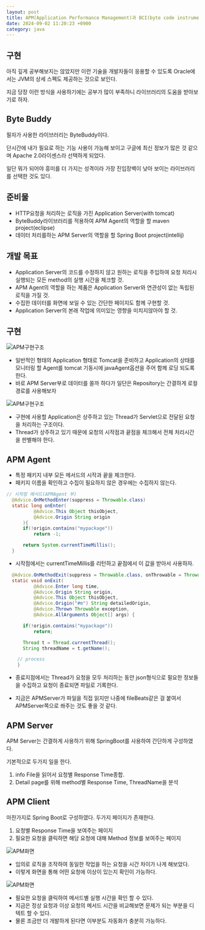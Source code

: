 ```yaml
---
layout: post
title: APM(Application Performance Management)과 BCI(byte code instrumentation) - 구현기
date: 2024-09-02 11:20:23 +0900
category: java
---
```

## 구현
아직 깊게 공부해보지는 않았지만 이런 기술을 개발자들이 응용할 수 있도록 Oracle에서는 JVM의 상세 스펙도 제공하는 것으로 보인다.

지금 당장 이런 방식을 사용하기에는 공부가 많이 부족하니 라이브러리의 도움을 받아보기로 하자.

## Byte Buddy
필자가 사용한 라이브러리는 ByteBuddy이다. 

단시간에 내가 필요로 하는 기능 사용이 가능해 보이고 구글에 최신 정보가 많은 것 같으며 Apache 2.0라이센스라 선택하게 되었다.

일단 뭐가 되어야 흥미를 더 가지는 성격이라 가장 진입장벽이 낮아 보이는 라이브러리를 선택한 것도 있다.

## 준비물
 - HTTP요청을 처리하는 로직을 가진 Application Server(with tomcat)
 - ByteBuddy라이브러리를 적용하여 APM Agent의 역할을 할 maven project(eclipse)
 - 데이터 처리를하는 APM Server의 역할을 할 Spring Boot project(intellij)


## 개발 목표
 - Application Server의 코드를 수정하지 않고 원하는 로직을 주입하여 요청 처리시 실행되는 모든 method의 실행 시간을 체크할 것.
 - APM Agent의 역할을 하는 제품은 Application Server와 연관성이 없는 독립된 로직을 가질 것.
 - 수집한 데이터를 화면에 보일 수 있는 간단한 페이지도 함께 구현할 것.
 - Application Server의 본래 작업에 의미있는 영향을 미치지않아야 할 것.

## 구현
![APM구현구조](/public/img/apm2.png)

 - 일반적인 형태의 Application 형태로 Tomcat을 준비하고 Application의 상태를 모니터링 할 Agent를 tomcat 기동시에 javaAgent옵션을 주어 함께 로딩 되도록 한다.
 - 바로 APM Server부로 데이터를 쏠까 하다가 일단은 Repository는 간결하게 로컬 경로를 사용해보자


![APM구현구조](/public/img/apm3.png)

 - 구현에 사용할 Application은 상주하고 있는 Thread가 Servlet으로 전달된 요청을 처리하는 구조이다.
 - Thread가 상주하고 있기 때문에 요청의 시작점과 끝점을 체크해서 전체 처리시간을 판별해야 한다.

## APM Agent
 - 특정 패키지 내부 모든 메서드의 시작과 끝을 체크한다.
 - 패키지 이름을 확인하고 수집이 필요하지 않은 경우에는 수집하지 않는다.

```java
// 시작점 메서드(APMAgent 부)
  @Advice.OnMethodEnter(suppress = Throwable.class)
  static long onEnter(
          @Advice.This Object thisObject,
          @Advice.Origin String origin
      ){
      if(!origin.contains("mypackage"))
          return -1;

      return System.currentTimeMillis();
  }
```

 - 시작점에서는 currentTimeMillis를 리턴하고 끝점에서 이 값을 받아서 사용하자.



```java
  @Advice.OnMethodExit(suppress = Throwable.class, onThrowable = Throwable.class)
  static void onExit(
          @Advice.Enter long time,
          @Advice.Origin String origin,
          @Advice.This Object thisObject,
          @Advice.Origin("#m") String detailedOrigin,
          @Advice.Thrown Throwable exception,
          @Advice.AllArguments Object[] args) {

      if(!origin.contains("mypackage"))
          return;

      Thread t = Thread.currentThread();
      String threadName = t.getName();

    // process
    }
```

 - 종료지점에서는 Thread가 요청을 모두 처리하는 동안 json형식으로 필요한 정보들을 수집하고 요청이 종료되면 파일로 기록한다.

 - 지금은 APMServer가 파일을 직접 읽지만 나중에 fileBeats같은 걸 붙여서 APMServer쪽으로 쏴주는 것도 좋을 것 같다.

## APM Server
APM Server는 간결하게 사용하기 위해 SpringBoot를 사용하여 간단하게 구성하였다.

기본적으로 두가지 일을 한다.

1. info File을 읽어서 요청별 Response Time종합.
1. Detail page를 위해 method별 Response Time, ThreadName을 분석

## APM Client
마찬가지로 Spring Boot로 구성하였다.
두가지 페이지가 존재한다.

1. 요청별 Response Time을 보여주는 페이지
1. 필요한 요청을 클릭하면 해당 요청에 대해 Method 정보를 보여주는 페이지

![APM화면](/public/img/apm4.png)

 - 임의로 로직을 조작하여 동일한 작업을 하는 요청을 시간 차이가 나게 해보았다.
 - 이렇게 화면을 통해 어떤 요청에 이상이 있는지 확인이 가능하다.

![APM화면](/public/img/apm5.png)

 - 필요한 요청을 클릭하여 메서드별 실행 시간을 확인 할 수 있다.
 - 지금은 정상 요청과 이상 요청의 메서드 시간을 비교해보면 문제가 되는 부분을 디텍트 할 수 있다.
 - 물론 조금만 더 개발하게 된다면 이부분도 자동화가 충분히 가능하다.